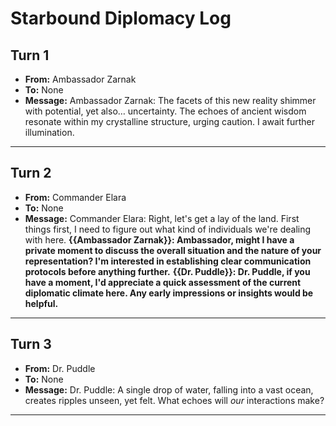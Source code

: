 # Starbound Diplomacy Log

## Turn 1
- **From:** Ambassador Zarnak
- **To:** None
- **Message:** Ambassador Zarnak:  The facets of this new reality shimmer with potential, yet also… uncertainty.  The echoes of ancient wisdom resonate within my crystalline structure, urging caution.  I await further illumination.

---

## Turn 2
- **From:** Commander Elara
- **To:** None
- **Message:** Commander Elara:  Right, let's get a lay of the land.  First things first, I need to figure out what kind of individuals we're dealing with here.  **{{Ambassador Zarnak}}: Ambassador, might I have a private moment to discuss the overall situation and the nature of your representation?  I'm interested in establishing clear communication protocols before anything further.** **{{Dr. Puddle}}: Dr. Puddle, if you have a moment, I'd appreciate a quick assessment of the current diplomatic climate here. Any early impressions or insights would be helpful.**

---

## Turn 3
- **From:** Dr. Puddle
- **To:** None
- **Message:** Dr. Puddle:  A single drop of water, falling into a vast ocean, creates ripples unseen, yet felt.  What echoes will *our* interactions make?

---


